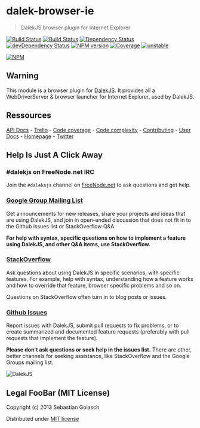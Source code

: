 dalek-browser-ie
=====================

> DalekJS browser plugin for Internet Explorer

[![Build Status](https://travis-ci.org/dalekjs/dalek-browser-ie.png)](https://travis-ci.org/dalekjs/dalek-browser-ie)
[![Build Status](https://drone.io/github.com/dalekjs/dalek-browser-ie/status.png)](https://drone.io/github.com/dalekjs/dalek-browser-ie/latest)
[![Dependency Status](https://david-dm.org/dalekjs/dalek-browser-ie.png)](https://david-dm.org/dalekjs/dalek-browser-ie)
[![devDependency Status](https://david-dm.org/dalekjs/dalek-browser-ie/dev-status.png)](https://david-dm.org/dalekjs/dalek-browser-ie#info=devDependencies)
[![NPM version](https://badge.fury.io/js/dalek-browser-ie.png)](http://badge.fury.io/js/dalek-browser-ie)
[![Coverage](http://dalekjs.com/package/dalek-browser-ie/master/coverage/coverage.png)](http://dalekjs.com/package/dalek-browser-ie/master/coverage/index.html)
[![unstable](https://rawgithub.com/hughsk/stability-badges/master/dist/unstable.svg)](http://github.com/hughsk/stability-badges)

[![NPM](https://nodei.co/npm/dalek-browser-ie.png)](https://nodei.co/npm/dalek-browser-ie/)

## Warning

This module is a browser plugin for [DalekJS](//github.com/dalekjs/dalek).
It provides all a WebDriverServer & browser launcher for Internet Explorer, used by DalekJS.

## Ressources

[API Docs](http://dalekjs.com/package/dalek-browser-ie/master/api/index.html) -
[Trello](https://trello.com/b/JmwfjVHo/dalek-browser-ie) -
[Code coverage](http://dalekjs.com/package/dalek-browser-ie/master/coverage/index.html) -
[Code complexity](http://dalekjs.com/package/dalek-browser-ie/master/complexity/index.html) -
[Contributing](https://github.com/dalekjs/dalek-browser-ie/blob/master/CONTRIBUTING.md) -
[User Docs](http://dalekjs.com/docs/internetexplorer.html) -
[Homepage](http://dalekjs.com) -
[Twitter](http://twitter.com/dalekjs)

## Help Is Just A Click Away

### #dalekjs on FreeNode.net IRC

Join the `#daleksjs` channel on [FreeNode.net](http://freenode.net) to ask questions and get help.

### [Google Group Mailing List](https://groups.google.com/forum/#!forum/dalekjs)

Get announcements for new releases, share your projects and ideas that are
using DalekJS, and join in open-ended discussion that does not fit in
to the Github issues list or StackOverflow Q&A.

**For help with syntax, specific questions on how to implement a feature
using DalekJS, and other Q&A items, use StackOverflow.**

### [StackOverflow](http://stackoverflow.com/questions/tagged/dalekjs)

Ask questions about using DalekJS in specific scenarios, with
specific features. For example, help with syntax, understanding how a feature works and
how to override that feature, browser specific problems and so on.

Questions on StackOverflow often turn in to blog posts or issues.

### [Github Issues](//github.com/dalekjs/dalek-browser-ie/issues)

Report issues with DalekJS, submit pull requests to fix problems, or to
create summarized and documented feature requests (preferably with pull
requests that implement the feature).

**Please don't ask questions or seek help in the issues list.** There are
other, better channels for seeking assistance, like StackOverflow and the
Google Groups mailing list.

![DalekJS](https://raw.github.com/dalekjs/dalekjs.com/master/img/logo.jpg)

## Legal FooBar (MIT License)

Copyright (c) 2013 Sebastian Golasch

Distributed under [MIT license](https://github.com/dalekjs/dalek-browser-ie/blob/master/LICENSE-MIT)


